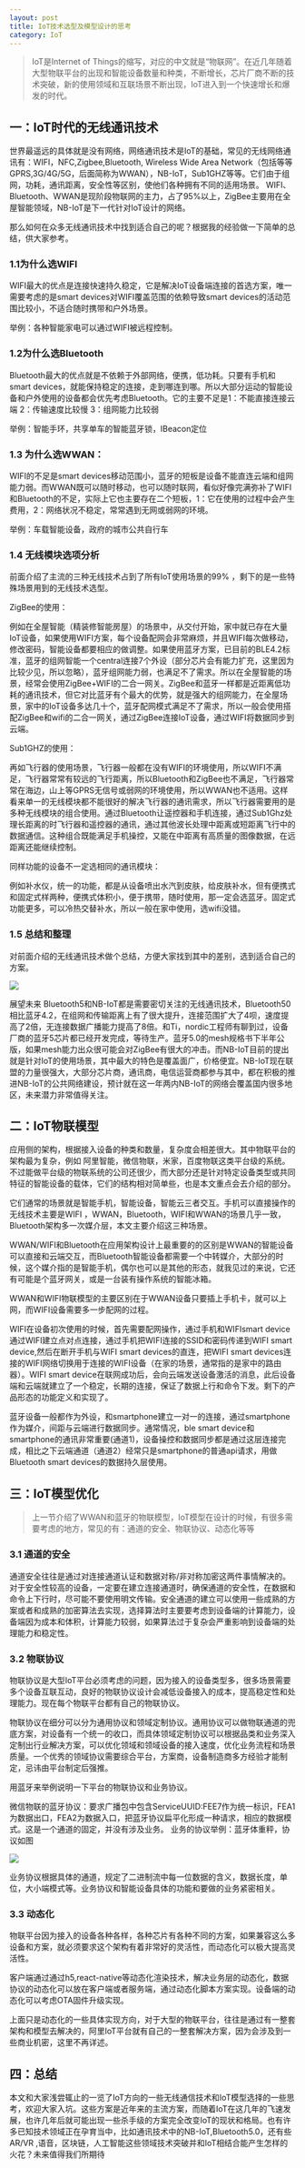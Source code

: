 ```yaml
---
layout: post
title: IoT技术选型及模型设计的思考
category: IoT
---
```



>  IoT是Internet of Things的缩写，对应的中文就是“物联网”。在近几年随着大型物联平台的出现和智能设备数量和种类，不断增长，芯片厂商不断的技术突破，新的使用领域和互联场景不断出现，IoT进入到一个快速增长和爆发的时代。

## 一：IoT时代的无线通讯技术

世界最遥远的具体就是没有网络，网络通讯技术是IoT的基础，常见的无线网络通讯有：WIFI，NFC,Zigbee,Bluetooth, Wireless Wide Area Network（包括等等GPRS,3G/4G/5G，后面简称为WWAN），NB-IoT，Sub1GHZ等等。它们由于组网，功耗，通讯距离，安全性等区别，使他们各种拥有不同的适用场景。 WIFI、Bluetooth、WWAN是现阶段物联网的主力，占了95%以上，ZigBee主要用在全屋智能领域，NB-IoT是下一代针对IoT设计的网络。

那么如何在众多无线通讯技术中找到适合自己的呢？根据我的经验做一下简单的总结，供大家参考。

### 1.1为什么选WIFI

WIFI最大的优点是连接快速持久稳定，它是解决IoT设备端连接的首选方案，唯一需要考虑的是smart devices对WIFI覆盖范围的依赖导致smart devices的活动范围比较小，不适合随时携带和户外场景。

举例：各种智能家电可以通过WIFI被远程控制。

### 1.2为什么选Bluetooth

Bluetooth最大的优点就是不依赖于外部网络，便携，低功耗。只要有手机和smart devices，就能保持稳定的连接，走到哪连到哪。所以大部分运动的智能设备和户外使用的设备都会优先考虑Bluetooth。它的主要不足是1：不能直接连接云端 2：传输速度比较慢 3：组网能力比较弱

举例：智能手环，共享单车的智能蓝牙锁，IBeacon定位

### 1.3 为什么选WWAN：

WIFI的不足是smart devices移动范围小，蓝牙的短板是设备不能直连云端和组网能力弱。而WWAN既可以随时移动，也可以随时联网，看似好像完满弥补了WIFI和Bluetooth的不足，实际上它也主要存在二个短板，1：它在使用的过程中会产生费用，2：网络状况不稳定，常常遇到无网或弱网的环境。

举例：车载智能设备，政府的城市公共自行车

### 1.4 无线模块选项分析

前面介绍了主流的三种无线技术占到了所有IoT使用场景的99% ，剩下的是一些特殊场景用到的无线技术选型。

ZigBee的使用：

例如在全屋智能（精装修智能房屋）的场景中，从交付开始，家中就已存在大量IoT设备，如果使用WIFI方案，每个设备配网会非常麻烦，并且WIFI每次做移动，修改密码，智能设备都要相应的做调整。如果使用蓝牙方案，已目前的BLE4.2标准，蓝牙的组网智能一个central连接7个外设（部分芯片会有能力扩充，这里因为比较少见，所以忽略），蓝牙组网能力弱，也满足不了需求。所以在全屋智能的场景，经常会使用ZigBee+WIFI的二合一网关。ZigBee和蓝牙一样都是近距离低功耗的通讯技术，但它对比蓝牙有个最大的优势，就是强大的组网能力，在全屋场景，家中的IoT设备多达几十个，蓝牙配网模式满足不了需求，所以一般会使用搭配ZigBee和wifi的二合一网关，通过ZigBee连接IoT设备，通过WIFI将数据同步到云端。

Sub1GHZ的使用：

再如飞行器的使用场景，飞行器一般都在没有WIFI的环境使用，所以WIFI不满足，飞行器常常有较远的飞行距离，所以Bluetooth和ZigBee也不满足，飞行器常常在海边，山上等GPRS无信号或弱网的环境使用，所以WWAN也不适用。这样看来单一的无线模块都不能很好的解决飞行器的通讯需求，所以飞行器需要用的是多种无线模块的组合使用。通过Bluetooth让遥控器和手机连接，通过Sub1Ghz处理长距离的时飞行器和遥控器的通讯，通过其他波长处理中距离或短距离飞行中的数据通信。这种组合既能满足手机操控，又能在中距离有高质量的图像数据，在远距离还能继续控制。

同样功能的设备不一定选相同的通讯模块：

例如补水仪，统一的功能，都是从设备喷出水汽到皮肤，给皮肤补水，但有便携式和固定式样两种，便携式体积小，便于携带，随时使用，那一定会选蓝牙。固定式功能更多，可以冷热交替补水，所以一般在家中使用，选wifi没错。

### 1.5 总结和整理

对前面介绍的无线通讯技术做个总结，方便大家找到其中的差别，选到适合自己的方案。

![]({{site.url}}/assets/uploads/20170516zongjie.png)

展望未来 Bluetooth5和NB-IoT都是需要密切关注的无线通讯技术，Bluetooth50相比蓝牙4.2，在组网和传输距离上有了很大提升，连接范围扩大了4呗，速度提高了2倍，无连接数据广播能力提高了8倍。和Ti，nordic工程师有聊到过，设备厂商的蓝牙5芯片都已经开发完成，等待生产。蓝牙5.0的mesh规格书下半年公版，如果mesh能力出众很可能会对ZigBee有很大的冲击。而NB-IoT目前的提出就是针对IoT的使用场景，其中最大的特色是覆盖面广，价格便宜。NB-IoT现在联盟的力量很强大，大部分芯片商，通讯商，电信运营商都参与其中，都在积极的推进NB-IoT的公共网络建设，预计就在这一年两内NB-IoT的网络会覆盖国内很多地区，未来潜力非常值得关注。

## 二：IoT物联模型

应用侧的架构，根据接入设备的种类和数量，复杂度会相差很大。其中物联平台的架构最为复杂，例如 阿里智能，微信物联，米家，百度物联这类平台级的系统。不过能做平台级的物联系统的公司还很少，而大部分还是针对特定设备类型或共同特征的智能设备的载体，它们的结构相对简单些，也是本文重点会去介绍的部分。

它们通常的场景就是智能手机，智能设备，智能云三者交互。手机可以直接操作的无线技术主要是WIFI ，WWAN，Bluetooth，WIFI和WWAN的场景几乎一致，Bluetooth架构多一次媒介层，本文主要介绍这三种场景。

WWAN/WIFI和Bluetooth在应用架构设计上最重要的的区别是WWAN的智能设备可以直接和云端交互，而Bluetooth智能设备都需要一个中转媒介，大部分的时候，这个媒介指的是智能手机，偶尔也可以是其他的形态，就我见过的来说，它还有可能是个蓝牙网关，或是一台装有操作系统的智能冰箱。

WWAN和WIFI物联模型的主要区别在于WWAN设备只要插上手机卡，就可以上网，而WIFI设备需要多一步配网的过程。

WIFI在设备初次使用的时候，首先需要配网操作，通过手机和WIFIsmart device通过WIFI建立点对点连接，通过手机把WIFI连接的SSID和密码传递到WIFI smart device,然后在断开手机与WIFI smart devices的直连，把WIFI smart devices连接的WIFI网络切换用于连接的WIFI设备（在家的场景，通常指的是家中的路由器）。WIFI smart device在联网成功后，会向云端发送设备激活的消息，此后设备端和云端就建立了一个稳定，长期的连接，保证了数据上行和命令下发。剩下的产品形态的功能定义和实现了。
 
蓝牙设备一般都作为外设，和smartphone建立一对一的连接，通过smartphone作为媒介，间距与云端进行数据同步。通常情况，ble smart device和smartphone的通讯非常重要(通道1)，设备操控和数据同步都是通过这层连接完成，相比之下云端通道（通道2）经常只是smartphone的普通api请求，用做Bluetooth smart devices的数据持久层使用。


## 三：IoT模型优化
>  上一节介绍了WWAN和蓝牙的物联模型，IoT模型在设计的时候，有很多需要考虑的地方，常见的有：通道的安全、物联协议、动态化等等

### 3.1 通道的安全

通道安全往往是通过对连接通道认证和数据对称/非对称加密这两件事情解决的。 对于安全性较高的设备，一定要在建立连接通道时，确保通道的安全性，在数据和命令上下行时，尽可能不要使用明文传输。安全通道的建立可以使用一些成熟的方案或者和成熟的加密算法去实现，选择算法时主要要考虑到设备端的计算能力，设备端因为成本和体积，计算能力较弱，如果算法过于复杂会严重影响到设备端的处理能力和稳定性。

### 3.2 物联协议

物联协议是大型IoT平台必须考虑的问题，因为接入的设备类型多，很多场景需要多个设备互联互动，良好的物联协议设计会减低设备接入的成本，提高稳定性和处理能力。现在每个物联平台都有自己的物联协议。

物联协议在细分可以分为通用协议和领域定制协议。通用协议可以做物联通道的兜底方案，对设备有一个统一的收口，而具体领域定制协议可以根据品类和业务深入定制出行业解决方案，可以优化领域和领域设备的接入速度，优化业务流程和场景质量。一个优秀的领域协议需要综合平台，方案商，设备制造商多方经验才能制定，忌讳由平台制定后强推。

用蓝牙来举例说明一下平台的物联协议和业务协议。


微信物联的蓝牙协议：要求广播包中包含ServiceUUID:FEE7作为统一标识，FEA1为数据出口，FEA2为数据入口，把蓝牙协议扁平化形成一种请求，相应的数据模式。这是一个通道的固定，并没有涉及业务。
业务的协议举例：蓝牙体重秤，协议如图
 
 ![]({{site.url}}/assets/uploads/scale20170516.png)
 
业务协议根据具体的通道，规定了二进制流中每一位数据的含义，数据长度，单位，大小端模式等。业务协议和智能设备具体的功能和要做的业务紧密相关。

### 3.3 动态化

物联平台因为接入的设备各种各样，各种芯片有各种不同的方案，如果兼容这么多设备和方案，就必须要求这个架构有着非常好的灵活性，而动态化可以极大提高灵活性。

客户端通过通过h5,react-native等动态化渲染技术，解决业务层的动态化，数据协议的动态化可以放在客户端或者服务端，通过动态化脚本方案实现。设备端的动态化可以考虑OTA固件升级实现。

上面只是动态化的一些具体实现方向，对于大型的物联平台，往往是通过有一整套架构和模型去解决的，阿里IoT平台就有自己的一整套解决方案，因为会涉及到一些商业机密，这里不再详述。


## 四：总结

本文和大家浅尝辄止的一览了IoT方向的一些无线通信技术和IoT模型选择的一些思考，欢迎大家入坑。这些方案是近年来的主流方案，而随着IoT在这几年的飞速发展，也许几年后就可能出现一些杀手级的方案完全改变IoT的现状和格局。也有许多已知技术领域正在孕育当中，比如通讯技术中的NB-IoT,Bluetooth5.0，还有些AR/VR ,语音，区块链，人工智能这些领域技术突破并和IoT相结合能产生怎样的火花？未来值得我们所期待

